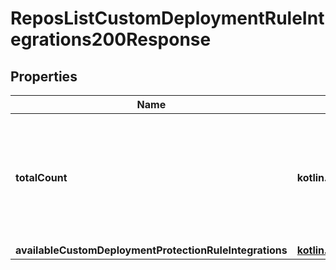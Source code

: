 
# ReposListCustomDeploymentRuleIntegrations200Response

## Properties
Name | Type | Description | Notes
------------ | ------------- | ------------- | -------------
**totalCount** | **kotlin.Int** | The total number of custom deployment protection rule integrations available for this environment. |  [optional]
**availableCustomDeploymentProtectionRuleIntegrations** | [**kotlin.collections.List&lt;CustomDeploymentRuleApp&gt;**](CustomDeploymentRuleApp.md) |  |  [optional]




